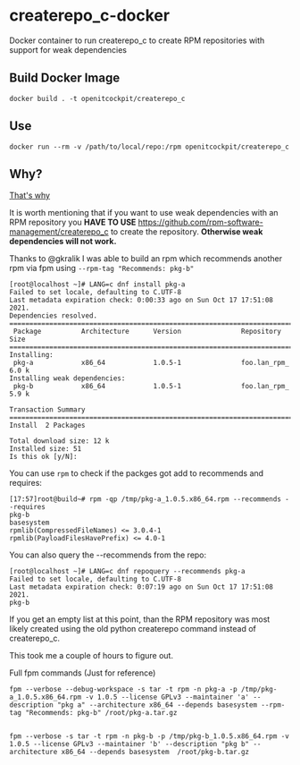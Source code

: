 # createrepo_c-docker
Docker container to run createrepo_c to create RPM repositories with support for weak dependencies

## Build Docker Image 
```
docker build . -t openitcockpit/createrepo_c
```

## Use
```
docker run --rm -v /path/to/local/repo:/rpm openitcockpit/createrepo_c
```

## Why?
[That's why](https://github.com/jordansissel/fpm/issues/1457#issuecomment-945150958)


It is worth mentioning that if you want to use weak dependencies with an RPM repository you **HAVE TO USE** https://github.com/rpm-software-management/createrepo_c to create the repository. **Otherwise weak dependencies will not work.** 

Thanks to @gkralik I was able to build an rpm which recommends another rpm via fpm using `--rpm-tag "Recommends: pkg-b"`


```
[root@localhost ~]# LANG=c dnf install pkg-a
Failed to set locale, defaulting to C.UTF-8
Last metadata expiration check: 0:00:33 ago on Sun Oct 17 17:51:08 2021.
Dependencies resolved.
======================================================================================================
 Package          Architecture      Version               Repository                             Size
======================================================================================================
Installing:
 pkg-a            x86_64            1.0.5-1               foo.lan_rpm_            6.0 k
Installing weak dependencies:
 pkg-b            x86_64            1.0.5-1               foo.lan_rpm_            5.9 k

Transaction Summary
======================================================================================================
Install  2 Packages

Total download size: 12 k
Installed size: 51
Is this ok [y/N]:
```

You can use `rpm` to check if the packges got add to recommends and requires:
```
[17:57]root@build~# rpm -qp /tmp/pkg-a_1.0.5.x86_64.rpm --recommends --requires
pkg-b
basesystem
rpmlib(CompressedFileNames) <= 3.0.4-1
rpmlib(PayloadFilesHavePrefix) <= 4.0-1
```

You can also query the --recommends from the repo:
```
[root@localhost ~]# LANG=c dnf repoquery --recommends pkg-a
Failed to set locale, defaulting to C.UTF-8
Last metadata expiration check: 0:07:19 ago on Sun Oct 17 17:51:08 2021.
pkg-b
```
If you get an empty list at this point, than the RPM repository was most likely created using the old python createrepo command instead of createrepo_c.

This took me a couple of hours to figure out.

Full fpm commands (Just for reference)
```
fpm --verbose --debug-workspace -s tar -t rpm -n pkg-a -p /tmp/pkg-a_1.0.5.x86_64.rpm -v 1.0.5 --license GPLv3 --maintainer 'a' --description "pkg a" --architecture x86_64 --depends basesystem --rpm-tag "Recommends: pkg-b" /root/pkg-a.tar.gz


fpm --verbose -s tar -t rpm -n pkg-b -p /tmp/pkg-b_1.0.5.x86_64.rpm -v 1.0.5 --license GPLv3 --maintainer 'b' --description "pkg b" --architecture x86_64 --depends basesystem  /root/pkg-b.tar.gz
```
